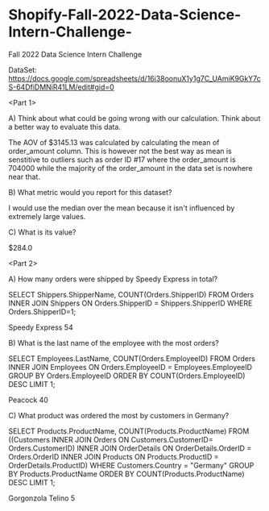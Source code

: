 # Shopify-Fall-2022-Data-Science-Intern-Challenge-
Fall 2022 Data Science Intern Challenge 

DataSet: https://docs.google.com/spreadsheets/d/16i38oonuX1y1g7C_UAmiK9GkY7cS-64DfiDMNiR41LM/edit#gid=0

<Part 1>

A) Think about what could be going wrong with our calculation. Think about a better way to evaluate this data. 

The AOV of $3145.13 was calculated by calculating the mean of order_amount column. This is however not the best way as mean is senstitive to outliers such as order ID #17 where the order_amount is 704000 while the majority of the order_amount in the data set is nowhere near that.

B) What metric would you report for this dataset?

I would use the median over the mean because it isn't influenced by extremely large values.

C) What is its value?

$284.0

<Part 2>

A) How many orders were shipped by Speedy Express in total?

SELECT Shippers.ShipperName, COUNT(Orders.ShipperID)
FROM Orders
INNER JOIN Shippers ON Orders.ShipperID = Shippers.ShipperID
WHERE Orders.ShipperID=1;

Speedy Express	54

B) What is the last name of the employee with the most orders?

SELECT Employees.LastName, COUNT(Orders.EmployeeID)
FROM Orders
INNER JOIN Employees ON Orders.EmployeeID = Employees.EmployeeID
GROUP BY Orders.EmployeeID
ORDER BY COUNT(Orders.EmployeeID) DESC LIMIT 1;

Peacock	40

C) What product was ordered the most by customers in Germany?

SELECT Products.ProductName, COUNT(Products.ProductName)
FROM ((Customers
INNER JOIN Orders ON Customers.CustomerID= Orders.CustomerID)
INNER JOIN OrderDetails ON OrderDetails.OrderID = Orders.OrderID
INNER JOIN Products ON Products.ProductID = OrderDetails.ProductID)
WHERE Customers.Country = "Germany"
GROUP BY Products.ProductName
ORDER BY COUNT(Products.ProductName) DESC LIMIT 1;

Gorgonzola Telino	5
